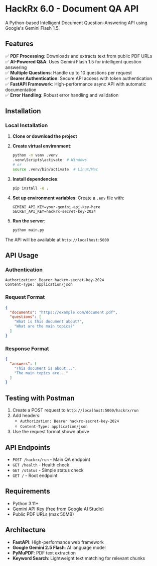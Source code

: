 # HackRx 6.0 - Document QA API

A Python-based Intelligent Document Question-Answering API using Google's Gemini Flash 1.5.

## Features

✅ **PDF Processing**: Downloads and extracts text from public PDF URLs  
✅ **AI-Powered Q&A**: Uses Gemini Flash 1.5 for intelligent question answering  
✅ **Multiple Questions**: Handle up to 10 questions per request  
✅ **Bearer Authentication**: Secure API access with token authentication  
✅ **FastAPI Framework**: High-performance async API with automatic documentation  
✅ **Error Handling**: Robust error handling and validation  

## Installation

### Local Installation

1. **Clone or download the project**
2. **Create virtual environment**:
   ```bash
   python -m venv .venv
   .venv\Scripts\activate  # Windows
   # or
   source .venv/bin/activate  # Linux/Mac
   ```

3. **Install dependencies**:
   ```bash
   pip install -e .
   ```

4. **Set up environment variables**:
   Create a `.env` file with:
   ```
   GEMINI_API_KEY=your-gemini-api-key-here
   SECRET_API_KEY=hackrx-secret-key-2024
   ```

5. **Run the server**:
   ```bash
   python main.py
   ```

The API will be available at `http://localhost:5000`

## API Usage

### Authentication
```
Authorization: Bearer hackrx-secret-key-2024
Content-Type: application/json
```

### Request Format
```json
{
  "documents": "https://example.com/document.pdf",
  "questions": [
    "What is this document about?",
    "What are the main topics?"
  ]
}
```

### Response Format
```json
{
  "answers": [
    "This document is about...",
    "The main topics are..."
  ]
}
```

## Testing with Postman

1. Create a POST request to `http://localhost:5000/hackrx/run`
2. Add headers:
   - `Authorization: Bearer hackrx-secret-key-2024`
   - `Content-Type: application/json`
3. Use the request format shown above

## API Endpoints

- `POST /hackrx/run` - Main QA endpoint
- `GET /health` - Health check
- `GET /status` - Simple status check
- `GET /` - Root endpoint

## Requirements

- Python 3.11+
- Gemini API Key (free from Google AI Studio)
- Public PDF URLs (max 50MB)

## Architecture

- **FastAPI**: High-performance web framework
- **Google Gemini 2.5 Flash**: AI language model
- **PyMuPDF**: PDF text extraction
- **Keyword Search**: Lightweight text matching for relevant chunks